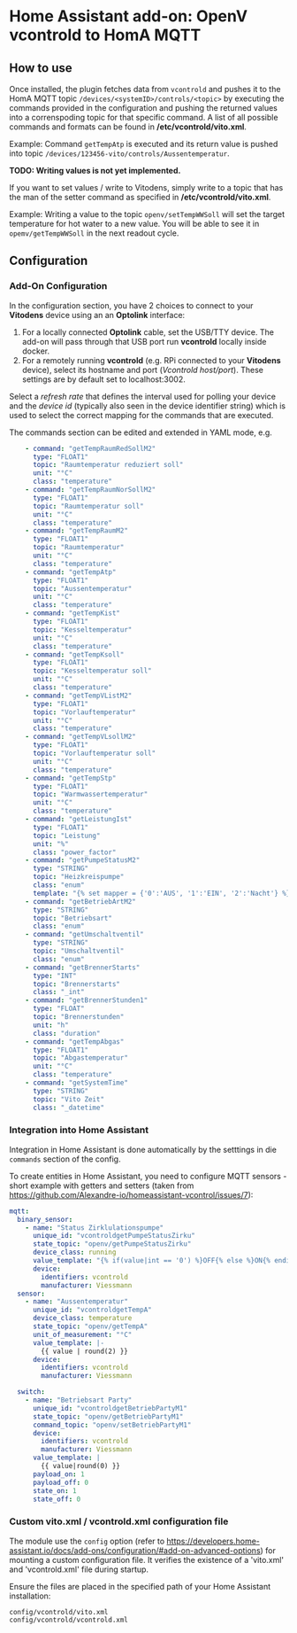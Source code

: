 # Home Assistant add-on: OpenV vcontrold to HomA MQTT

## How to use
Once installed, the plugin fetches data from `vcontrold` and pushes it to the HomA MQTT topic `/devices/<systemID>/controls/<topic>` by executing the commands provided in the configuration and pushing the returned values into a correnspoding topic for that specific command. A list of all possible commands and formats can be found in **/etc/vcontrold/vito.xml**.

Example: Command `getTempAtp` is executed and its return value is pushed into topic `/devices/123456-vito/controls/Aussentemperatur`.

**TODO: Writing values is not yet implemented.**

If you want to set values / write to Vitodens, simply write to a topic that has the man of the setter command as specified in **/etc/vcontrold/vito.xml**.

Example: Writing a value to the topic `openv/setTempWWSoll` will set the target temperature for hot water to a new value. You will be able to see it in `opemv/getTempWWSoll` in the next readout cycle.

## Configuration

### Add-On Configuration
In the configuration section, you have 2 choices to connect to your **Vitodens** device using an an **Optolink** interface:
1. For a locally connected **Optolink** cable, set the USB/TTY device. The add-on will pass through that USB port run **vcontrold** locally inside docker.
2. For a remotely running **vcontrold** (e.g. RPi connected to your **Vitodens** device), select its hostname and port (_Vcontrold host/port_). These settings are by default set to localhost:3002.

Select a _refresh rate_ that defines the interval used for polling your device and the _device id_ (typically also seen in the device identifier string) which is used to select the correct mapping for the commands that are executed.

The commands section can be edited and extended in YAML mode, e.g.
```yaml  commands:
    - command: "getTempRaumRedSollM2"
      type: "FLOAT1"
      topic: "Raumtemperatur reduziert soll"
      unit: "°C"
      class: "temperature"
    - command: "getTempRaumNorSollM2"
      type: "FLOAT1"
      topic: "Raumtemperatur soll"
      unit: "°C"
      class: "temperature"
    - command: "getTempRaumM2"
      type: "FLOAT1"
      topic: "Raumtemperatur"
      unit: "°C"
      class: "temperature"
    - command: "getTempAtp"
      type: "FLOAT1"
      topic: "Aussentemperatur"
      unit: "°C"
      class: "temperature"
    - command: "getTempKist"
      type: "FLOAT1"
      topic: "Kesseltemperatur"
      unit: "°C"
      class: "temperature"
    - command: "getTempKsoll"
      type: "FLOAT1"
      topic: "Kesseltemperatur soll"
      unit: "°C"
      class: "temperature"
    - command: "getTempVListM2"
      type: "FLOAT1"
      topic: "Vorlauftemperatur"
      unit: "°C"
      class: "temperature"
    - command: "getTempVLsollM2"
      type: "FLOAT1"
      topic: "Vorlauftemperatur soll"
      unit: "°C"
      class: "temperature"
    - command: "getTempStp"
      type: "FLOAT1"
      topic: "Warmwassertemperatur"
      unit: "°C"
      class: "temperature"
    - command: "getLeistungIst"
      type: "FLOAT1"
      topic: "Leistung"
      unit: "%"
      class: "power_factor"
    - command: "getPumpeStatusM2"
      type: "STRING"
      topic: "Heizkreispumpe"
      class: "enum"
      template: "{% set mapper = {'0':'AUS', '1':'EIN', '2':'Nacht'} %} {{ mapper[value] if value in mapper else 'Unknown ' + value }}"
    - command: "getBetriebArtM2"
      type: "STRING"
      topic: "Betriebsart"
      class: "enum"
    - command: "getUmschaltventil"
      type: "STRING"
      topic: "Umschaltventil"
      class: "enum"
    - command: "getBrennerStarts"
      type: "INT"
      topic: "Brennerstarts"
      class: "_int"
    - command: "getBrennerStunden1"
      type: "FLOAT"
      topic: "Brennerstunden"
      unit: "h"
      class: "duration"
    - command: "getTempAbgas"
      type: "FLOAT1"
      topic: "Abgastemperatur"
      unit: "°C"
      class: "temperature"
    - command: "getSystemTime"
      type: "STRING"
      topic: "Vito Zeit"
      class: "_datetime"
```

### Integration into Home Assistant
Integration in Home Assistant is done automatically by the setttings in die `commands` section of the config.

To create entities in Home Assistant, you need to configure MQTT sensors - short example with getters and setters (taken from https://github.com/Alexandre-io/homeassistant-vcontrol/issues/7):
```yaml
mqtt:
  binary_sensor:
    - name: "Status Zirklulationspumpe"
      unique_id: "vcontroldgetPumpeStatusZirku"
      state_topic: "openv/getPumpeStatusZirku"
      device_class: running
      value_template: "{% if(value|int == '0') %}OFF{% else %}ON{% endif %}"
      device:
        identifiers: vcontrold
        manufacturer: Viessmann
  sensor:
    - name: "Aussentemperatur"
      unique_id: "vcontroldgetTempA"
      device_class: temperature
      state_topic: "openv/getTempA"
      unit_of_measurement: "°C"
      value_template: |-
        {{ value | round(2) }}
      device:
        identifiers: vcontrold
        manufacturer: Viessmann

  switch:
    - name: "Betriebsart Party"
      unique_id: "vcontroldgetBetriebPartyM1"
      state_topic: "openv/getBetriebPartyM1"
      command_topic: "openv/setBetriebPartyM1"
      device:
        identifiers: vcontrold
        manufacturer: Viessmann
      value_template: | 
        {{ value|round(0) }}
      payload_on: 1
      payload_off: 0
      state_on: 1
      state_off: 0
```
### Custom vito.xml / vcontrold.xml configuration file

The module use the `config` option (refer to https://developers.home-assistant.io/docs/add-ons/configuration/#add-on-advanced-options) for mounting a custom configuration file. It verifies the existence of a 'vito.xml' and 'vcontrold.xml' file during startup.

Ensure the files are placed in the specified path of your Home Assistant installation:
```
config/vcontrold/vito.xml
config/vcontrold/vcontrold.xml
```
